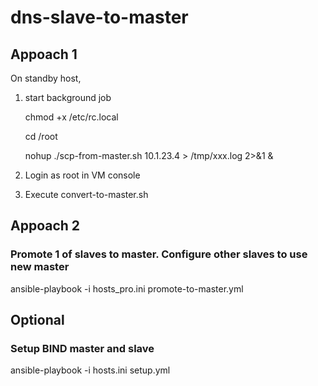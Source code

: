 # dns-slave-to-master

## Appoach 1
On standby host,
1. start background job
    
    chmod +x /etc/rc.local
    
    cd /root
    
    nohup ./scp-from-master.sh 10.1.23.4 > /tmp/xxx.log 2>&1 &


1. Login as root in VM console
2. Execute convert-to-master.sh


## Appoach 2
### Promote 1 of slaves to master. Configure other slaves to use new master
ansible-playbook -i hosts_pro.ini promote-to-master.yml

## Optional
### Setup BIND master and slave
ansible-playbook -i hosts.ini setup.yml